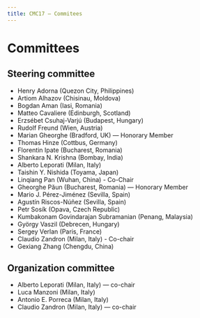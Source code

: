 ```yaml
---
title: CMC17 – Commitees
---
```


Committees
==========

Steering committee
------------------

* Henry Adorna (Quezon City, Philippines)
* Artiom Alhazov (Chisinau, Moldova)
* Bogdan Aman (Iasi, Romania)
* Matteo Cavaliere (Edinburgh, Scotland)
* Erzsébet Csuhaj-Varjú (Budapest, Hungary)
* Rudolf Freund (Wien, Austria)
* Marian Gheorghe (Bradford, UK) — Honorary Member
* Thomas Hinze (Cottbus, Germany)
* Florentin Ipate (Bucharest, Romania)
* Shankara N. Krishna (Bombay, India)
* Alberto Leporati (Milan, Italy)
* Taishin Y. Nishida (Toyama, Japan)
* Linqiang Pan (Wuhan, China) - Co-Chair
* Gheorghe Păun (Bucharest, Romania) — Honorary Member
* Mario J. Pérez-Jiménez (Sevilla, Spain)
* Agustín Riscos-Núñez (Sevilla, Spain)
* Petr Sosík (Opava, Czech Republic)
* Kumbakonam Govindarajan Subramanian (Penang, Malaysia)
* György Vaszil (Debrecen, Hungary)
* Sergey Verlan (Paris, France)
* Claudio Zandron (Milan, Italy) - Co-chair
* Gexiang Zhang (Chengdu, China)

Organization committee
----------------------

* Alberto Leporati (Milan, Italy) — co-chair
* Luca Manzoni (Milan, Italy)
* Antonio E. Porreca (Milan, Italy)
* Claudio Zandron (Milan, Italy) — co-chair

